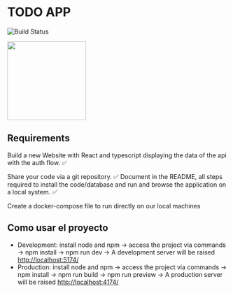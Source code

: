 # TODO APP

![Build Status](https://travis-ci.org/joemccann/dillinger.svg?branch=master)

[
<img src="https://jose-aguilar.vercel.app/assets/images/perezozo.webp"  width="180">
](https://jose-aguilar.vercel.app)

## Requirements

Build a new Website with React and typescript displaying the data of the api with the auth flow. ✅

Share your code via a git repository. ✅
Document in the README, all steps required to install the code/database and run and browse the application on a local system. ✅

Create a docker-compose file to run directly on our local machines

## Como usar el proyecto

- Development: install node and npm -> access the project via commands -> npm install -> npm run dev -> A development server will be raised <http://localhost:5174/>
- Production: install node and npm -> access the project via commands -> npm install -> npm run build -> npm run preview -> A production server will be raised <http://localhost:4174/>

